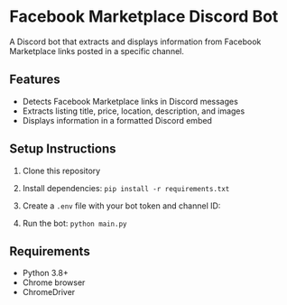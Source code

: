 # Facebook Marketplace Discord Bot

A Discord bot that extracts and displays information from Facebook Marketplace links posted in a specific channel.

## Features
- Detects Facebook Marketplace links in Discord messages
- Extracts listing title, price, location, description, and images
- Displays information in a formatted Discord embed

## Setup Instructions

1. Clone this repository
2. Install dependencies: `pip install -r requirements.txt`
3. Create a `.env` file with your bot token and channel ID:


4. Run the bot: `python main.py`

## Requirements
- Python 3.8+
- Chrome browser
- ChromeDriver
